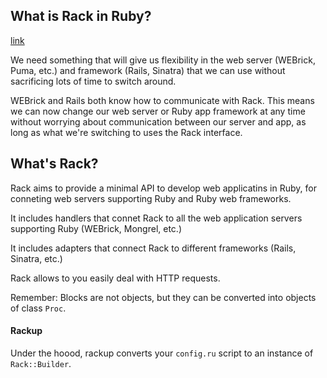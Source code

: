 ##  What is Rack in Ruby?
[link](http://www.whynot.io/ruby/what-is-rack-in-ruby/)

We need something that will give us flexibility in the web server (WEBrick, Puma, etc.) and framework (Rails, Sinatra) that we can use without sacrificing lots of time to switch around.

WEBrick and Rails both know how to communicate with Rack. This means we can now change our web server or Ruby app framework at any time without worrying about communication between our server and app, as long as what we're switching to uses the Rack interface.

## What's Rack?

Rack aims to provide a minimal API to develop web applicatins in Ruby, for conneting web servers supporting Ruby and Ruby web frameworks.

It includes handlers that connet Rack to all the web application servers supporting Ruby (WEBrick, Mongrel, etc.)

It includes adapters that connect Rack to different frameworks (Rails, Sinatra, etc.)

Rack allows to you easily deal with HTTP requests.

Remember: Blocks are not objects, but they can be converted into objects of class `Proc`.

#### Rackup

Under the hoood, rackup converts your `config.ru` script to an instance of `Rack::Builder`.
